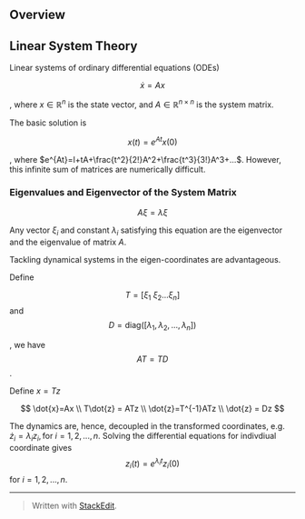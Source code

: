 
## Overview

## Linear System Theory

Linear systems of ordinary differential equations (ODEs)

$$
\dot{x}=Ax
$$

, where $x \in \mathbb{R}^n$ is the state vector,
 and  $A \in \mathbb{R}^{n \times n}$ is the system matrix.


The basic solution is

$$
x(t) = e^{At}x(0)
$$

, where $e^{At}=I+tA+\frac{t^2}{2!}A^2+\frac{t^3}{3!}A^3+...$. However, this infinite sum of matrices are numerically difficult.

### Eigenvalues and Eigenvector of the System Matrix

$$A \xi = \lambda \xi$$

Any vector $\xi_i$ and constant $\lambda_i$ satisfying this equation are the eigenvector and the eigenvalue of matrix $A$.

Tackling dynamical systems in the eigen-coordinates are advantageous.

Define 

$$T=[\xi_1 \ \xi_2 ... \xi_n]$$ and $$D=\text{diag}([\lambda_1, \lambda_2,...,\lambda_n])$$


, we have $$AT=TD$$.

Define $x=Tz$

$$
\dot{x}=Ax \\
T\dot{z} = ATz \\
\dot{z}=T^{-1}ATz \\
\dot{z} = Dz
$$

The dynamics are, hence, decoupled in the transformed coordinates, e.g. $\dot{z}_i =  \lambda_i z_i, \text{for } i=1,2,...,n$. Solving the differential equations for indivdiual coordinate gives $$z_i(t)=e^{\lambda_i t}z_i(0)$$ for $i=1,2,...,n$.








---
> Written with [StackEdit](https://stackedit.io/).
<!--stackedit_data:
eyJoaXN0b3J5IjpbNTUxODc3NjgzLC01MTY0MTM3NSwtMTgxNT
M2MDg2Niw5OTY1MDQzMDIsLTE3NDg2OTc2MjVdfQ==
-->
